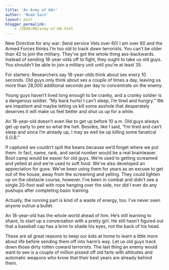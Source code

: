 ```yaml
---
title: 'An Army of 60+'
author: 'Noam Sain'
layout: post
blogger_permalink:
    - /2009/09/army-of-60.html
---
```


New Directive for any war: Send service Vets over 60! I am over 60 and the Armed Forces thinks I’m too old to track down terrorists. You can’t be older than 42 to join the military. They’ve got the whole thing ass-backwards. Instead of sending 18-year-olds off to fight, they ought to take us old guys. You shouldn’t be able to join a military unit until you’re at least 35.

For starters: Researchers say 18-year-olds think about sex every 10 seconds. Old guys only think about sex a couple of times a day, leaving us more than 28,000 additional seconds per day to concentrate on the enemy.

Young guys haven’t lived long enough to be cranky, and a cranky soldier is a dangerous soldier. “My back hurts! I can’t sleep, I’m tired and hungry.” We are impatient and maybe letting us kill some asshole that desperately deserves it will make us feel better and shut us up for a while.

An 18-year-old doesn’t even like to get up before 10 a.m. Old guys always get up early to pee so what the hell. Besides, like I said, “I’m tired and can’t sleep and since I’m already up, I may as well be up killing some fanatical S.O.B.”

If captured we couldn’t spill the beans because we’d forget where we put them. In fact, name, rank, and serial number would be a real brainteaser. Boot camp would be easier for old guys. We’re used to getting screamed and yelled at and we’re used to soft food. We’ve also developed an appreciation for guns. We’ve been using them for years as an excuse to get out of the house, away from the screaming and yelling. They could lighten up on the obstacle course, however. I’ve been in combat and didn’t see a single 20-foot wall with rope hanging over the side, nor did I ever do any pushups after completing basic training.

Actually, the running part is kind of a waste of energy, too. I’ve never seen anyone outrun a bullet.

An 18-year-old has the whole world ahead of him. He’s still learning to shave, to start up a conversation with a pretty girl. He still hasn’t figured out that a baseball cap has a brim to shade his eyes, not the back of his head.

These are all great reasons to keep our kids at home to learn a little more about life before sending them off into harm’s way. Let us old guys track down those dirty rotten coward terrorists. The last thing an enemy would want to see is a couple of million pissed off old farts with attitudes and automatic weapons who know that their best years are already behind them.